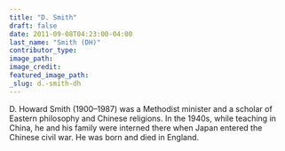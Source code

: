 ```yaml
---
title: "D. Smith"
draft: false
date: 2011-09-08T04:23:00-04:00
last_name: "Smith (DH)"
contributor_type:
image_path:
image_credit:
featured_image_path:
_slug: d.-smith-dh
---
```


D. Howard Smith (1900–1987) was a Methodist minister and a scholar of Eastern philosophy and Chinese religions. In the 1940s, while teaching in China, he and his family were interned there when Japan entered the Chinese civil war. He was born and died in England.

